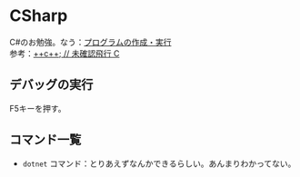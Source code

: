 # CSharp

C#のお勉強。なう：[プログラムの作成・実行](https://ufcpp.net/study/csharp/st_compile.html "https://ufcpp.net/study/csharp/st_compile.html")  
参考：[++c++; // 未確認飛行 C](https://ufcpp.net/ "https://ufcpp.net/")

## デバッグの実行

F5キーを押す。

## コマンド一覧

- `dotnet` コマンド：とりあえずなんかできるらしい。あんまりわかってない。
